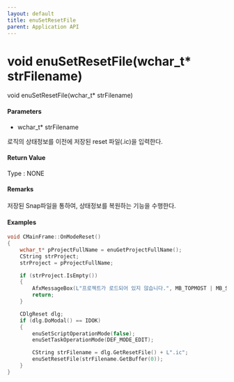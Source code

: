 ```yaml
---
layout: default
title: enuSetResetFile
parent: Application API
---
```

# void enuSetResetFile\(wchar\_t\* strFilename\)

void enuSetResetFile\(wchar\_t\* strFilename\)

#### Parameters

* wchar\_t\* strFilename

로직의 상태정보를 이전에 저장된 reset 파일\(.ic\)을 입력한다.

#### Return Value

Type : NONE

#### Remarks

저장된 Snap파일을 통하여, 상태정보를 복원하는 기능을 수행한다.

#### Examples

```cpp
void CMainFrame::OnModeReset()
{
	wchar_t* pProjectFullName = enuGetProjectFullName();
	CString strProject;
	strProject = pProjectFullName;

	if (strProject.IsEmpty())
	{
		AfxMessageBox(L"프로젝트가 로드되어 있지 않습니다.", MB_TOPMOST | MB_SETFOREGROUND);
		return;
	}

	CDlgReset dlg;
	if (dlg.DoModal() == IDOK)
	{
		enuSetScriptOperationMode(false);							
		enuSetTaskOperationMode(DEF_MODE_EDIT);

		CString strFilename = dlg.GetResetFile() + L".ic";
		enuSetResetFile(strFilename.GetBuffer(0));					
	}
}
```



